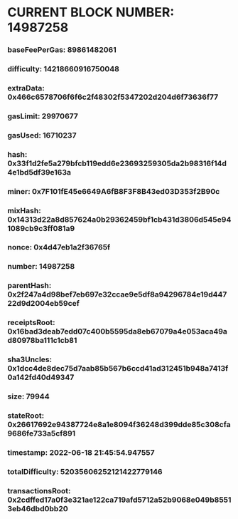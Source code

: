 # CURRENT BLOCK NUMBER: 14987258

### baseFeePerGas: 89861482061
### difficulty: 14218660916750048
### extraData: 0x466c6578706f6f6c2f48302f5347202d204d6f73636f77
### gasLimit: 29970677
### gasUsed: 16710237
### hash: 0x33f1d2fe5a279bfcb119edd6e23693259305da2b98316f14d4e1bd5df39e163a
### miner: 0x7F101fE45e6649A6fB8F3F8B43ed03D353f2B90c
### mixHash: 0x14313d22a8d857624a0b29362459bf1cb431d3806d545e941089cb9c3ff081a9
### nonce: 0x4d47eb1a2f36765f
### number: 14987258
### parentHash: 0x2f247a4d98bef7eb697e32ccae9e5df8a94296784e19d44722d9d2004eb59cef
### receiptsRoot: 0x16bad3deab7edd07c400b5595da8eb67079a4e053aca49ad80978ba111c1cb81
### sha3Uncles: 0x1dcc4de8dec75d7aab85b567b6ccd41ad312451b948a7413f0a142fd40d49347
### size: 79944
### stateRoot: 0x26617692e94387724e8a1e8094f36248d399dde85c308cfa9686fe733a5cf891
### timestamp: 2022-06-18 21:45:54.947557
### totalDifficulty: 52035606252121422779146
### transactionsRoot: 0x2cdffed17a0f3e321ae122ca719afd5712a52b9068e049b85513eb46dbd0bb20
